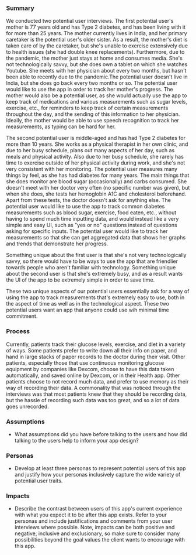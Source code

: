 ### Summary
We conducted two potential user interviews. The first potential user's mother is 77 years old and has Type 2 diabetes, and has been living with it for more than 25 years. The mother currently lives in India, and her primary caretaker is the potential user's older sister. As a result, the mother's diet is taken care of by the caretaker, but she's unable to exercise extensively due to health issues (she had double knee replacements). Furthermore, due to the pandemic, the mother just stays at home and consumes media. She's not technologically savvy, but she does own a tablet on which she watches Youtube. She meets with her physician about every two months, but hasn't been able to recently due to the pandemic.The potential user doesn't live in India, but she does go back every two months or so. The potential user would like to use the app in order to track her mother's progress. The mother would also be a potential user, as she would actually use the app to keep track of medications and various measurements such as sugar levels, exercise, etc., for reminders to keep track of certain measurements throughout the day, and the sending of this information to her physician. Ideally, the mother would be able to use speech recognition to track her measurements, as typing can be hard for her.

The second potential user is middle-aged and has had Type 2 diabetes for more than 10 years. She works as a physical therapist in her own clinic, and due to her busy schedule, plans out many aspects of her day, such as meals and physical activity. Also due to her busy schedule, she rarely has time to exercise outside of her physical activity during work, and she's not very consistent with her monitoring. The potential user measures many things by feel, as she has had diabetes for many years. The main things that she does monitor are blood sugar (occasionally) and carbs consumed. She doesn't meet with her doctor very often (no specific number was given), but when she does, she tests her hemoglobin A1C and cholesterol beforehand. Apart from these tests, the doctor doesn't ask for anything else. The potential user would like to use the app to track common diabetes measurements such as blood sugar, exercise, food eaten, etc., without having to spend much time inputting data, and would instead like a very simple and easy UI, such as "yes or no" questions instead of questions asking for specific inputs. The potential user would like to track her measurements so that she can get aggregated data that shows her graphs and trends that demonstrate her progress. 

Something unique about the first user is that she's not very technologically savvy, so there would have to be ways to use the app that are friendlier towards people who aren't familiar with technology. Something unique about the second user is that she's extremely busy, and as a result wants the UI of the app to be extremely simple in order to save time. 

These two unique aspects of our potential users essentially ask for a way of using the app to track measurements that's extremely easy to use, both in the aspect of time as well as in the technological aspect. These two potential users want an app that anyone could use wih minimal time commitment. 

### Process
Currently, patients track their glucose levels, exercise, and diet in a variety of ways. Some patients prefer to write down all their info on paper, and hand in large stacks of paper records to the doctor during their visit. Other patients, especially those that use continuous monitoring glucose equipment by companies like Dexcom, choose to have this data taken automatically, and saved online by Dexcom, or in their Health app. Other patients choose to not record much data, and prefer to use memory as their way of recording their data. A commonality that was noticed through the interviews was that most patients knew that they should be recording data, but the hassle of recording such data was too great, and so a lot of data goes unrecorded.

### Assumptions 
* What assumptions did you have before talking to the users and how did talking to the users help to inform your app design?

### Personas
* Develop at least three personas to represent potential users of this app and justify how your personas inclusively capture the wide variety of potential user traits.

### Impacts
* Describe the contrast between users of this app's current experience with what you expect it to be after this app exists. Refer to your personas and include justifications and comments from your user interviews where possible. Note, impacts can be both positive and negative, inclusive and exclusionary, so make sure to consider many possibilities beyond the goal values the client wants to encourage with this app.